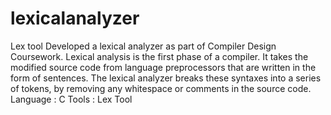 # lexicalanalyzer
Lex tool
Developed a lexical analyzer as part of Compiler Design Coursework. Lexical analysis is the first phase of a compiler. It takes the modified source code from language preprocessors that are written in the form of sentences. The lexical analyzer breaks these syntaxes into a series of tokens, by removing any whitespace or comments in the source code.
Language : C
Tools : Lex Tool
